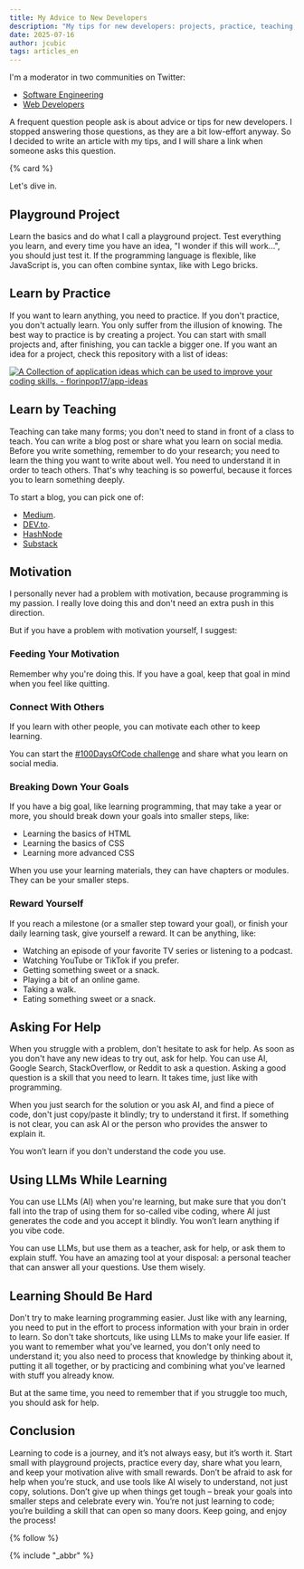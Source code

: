 ```yaml
---
title: My Advice to New Developers
description: "My tips for new developers: projects, practice, teaching, motivation, using AI wisely, and embracing the challenge of learning."
date: 2025-07-16
author: jcubic
tags: articles_en
---
```


I'm a moderator in two communities on Twitter:

* [Software Engineering](https://x.com/i/communities/1699807431709041070)
* [Web Developers](https://x.com/i/communities/1488952693443997701)

A frequent question people ask is about advice or tips for new developers. I stopped answering those
questions, as they are a bit low-effort anyway. So I decided to write an article with my tips, and I
will share a link when someone asks this question.

<!-- more -->
{% card %}

Let's dive in.

## Playground Project

Learn the basics and do what I call a playground project. Test everything you learn, and every time
you have an idea, "I wonder if this will work...", you should just test it. If the programming
language is flexible, like JavaScript is, you can often combine syntax, like with Lego bricks.

## Learn by Practice

If you want to learn anything, you need to practice. If you don't practice, you don't actually
learn. You only suffer from the illusion of knowing. The best way to practice is by creating a
project. You can start with small projects and, after finishing, you can tackle a bigger one. If you
want an idea for a project, check this repository with a list of ideas:

[![A Collection of application ideas which can be used to improve your coding skills. -
florinpop17/app-ideas](https://opengraph.githubassets.com/72c833ee8a0767b37621646a38d4539cb2533fcbbddac8ccb5c660df0de9122a/florinpop17/app-ideas)](https://github.com/florinpop17/app-ideas)

## Learn by Teaching

Teaching can take many forms; you don't need to stand in front of a class to teach. You can write a
blog post or share what you learn on social media. Before you write something, remember to do your
research; you need to learn the thing you want to write about well. You need to understand it in
order to teach others. That's why teaching is so powerful, because it forces you to learn something
deeply.

To start a blog, you can pick one of:
* [Medium](https://medium.com/).
* [DEV.to](https://dev.to/).
* [HashNode](https://hashnode.com/)
* [Substack](https://substack.com/)

## Motivation

I personally never had a problem with motivation, because programming is my passion. I really love
doing this and don't need an extra push in this direction.

But if you have a problem with motivation yourself, I suggest:

### Feeding Your Motivation

Remember why you're doing this. If you have a goal, keep that goal in mind when you feel like
quitting.

### Connect With Others

If you learn with other people, you can motivate each other to keep learning.

You can start the [#100DaysOfCode challenge](https://www.100daysofcode.com/) and share what you
learn on social media.

### Breaking Down Your Goals

If you have a big goal, like learning programming, that may take a year or more, you should break
down your goals into smaller steps, like:

* Learning the basics of HTML
* Learning the basics of CSS
* Learning more advanced CSS

When you use your learning materials, they can have chapters or modules. They can be your smaller
steps.

### Reward Yourself

If you reach a milestone (or a smaller step toward your goal), or finish your daily learning task,
give yourself a reward. It can be anything, like:

* Watching an episode of your favorite TV series or listening to a podcast.
* Watching YouTube or TikTok if you prefer.
* Getting something sweet or a snack.
* Playing a bit of an online game.
* Taking a walk.
* Eating something sweet or a snack.

## Asking For Help

When you struggle with a problem, don't hesitate to ask for help. As soon as you don't have any new
ideas to try out, ask for help. You can use AI, Google Search, StackOverflow, or Reddit to ask a
question. Asking a good question is a skill that you need to learn. It takes time, just like with
programming.

When you just search for the solution or you ask AI, and find a piece of code, don't just copy/paste
it blindly; try to understand it first. If something is not clear, you can ask AI or the person who
provides the answer to explain it.

You won’t learn if you don't understand the code you use.

## Using LLMs While Learning

You can use LLMs (AI) when you're learning, but make sure that you don't fall into the trap of using
them for so-called vibe coding, where AI just generates the code and you accept it blindly. You
won’t learn anything if you vibe code.

You can use LLMs, but use them as a teacher, ask for help, or ask them to explain stuff. You have an
amazing tool at your disposal: a personal teacher that can answer all your questions. Use them
wisely.

## Learning Should Be Hard

Don't try to make learning programming easier. Just like with any learning, you need to put in the
effort to process information with your brain in order to learn. So don't take shortcuts, like using
LLMs to make your life easier. If you want to remember what you've learned, you don't only need to
understand it; you also need to process that knowledge by thinking about it, putting it all
together, or by practicing and combining what you've learned with stuff you already know.

But at the same time, you need to remember that if you struggle too much, you should ask for help.

## Conclusion

Learning to code is a journey, and it’s not always easy, but it’s worth it. Start small with
playground projects, practice every day, share what you learn, and keep your motivation alive with
small rewards. Don’t be afraid to ask for help when you’re stuck, and use tools like AI wisely to
understand, not just copy, solutions. Don’t give up when things get tough – break your goals into
smaller steps and celebrate every win. You’re not just learning to code; you’re building a skill
that can open so many doors. Keep going, and enjoy the process!

{% follow %}

{% include "_abbr" %}


